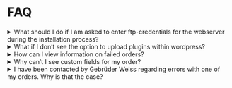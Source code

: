 # FAQ

<details>
<summary>
What should I do if I am asked to enter ftp-credentials for the webserver during the installation process?
</summary>

**FTP-credentials** are another security layer to prevent unauthorized users from installing plugins. Please **contact your IT Department** or the hosting partner of your website to solve this issue.
</details>

<details>
<summary>
What if I don’t see the option to upload plugins within wordpress?
</summary>

It is possible, that a **user does not have permission** to install or activate plugins or that **installation of plugins is restricted** and can only be done using composer. Please **contact your IT Department** if this is the case.
</details>

<details>
<summary>
How can I view information on failed orders?
</summary>

If an error occurs during processing of an order, an e-mail is sent to the administrator of the wordpress-site, which contains information on the source of the error and how it might be fixed.
</details>

<details>
<summary>
Why can’t I see custom fields for my order?
</summary>

The option to display custom fields within the wordpress-backend must be toggled on. This can be done by opening an order, clicking on the **Screen Options** Button, and toggling the option **Custom Fields.** If you are using the ACF (Advanced custom fields plugin) you might need to add the following code snippet to your `functions.php` file.

```php
add_filter('acf/settings/remove_wp_meta_box', '__return_false');
```
</details>

<details>
<summary>
I have been contacted by Gebrüder Weiss regarding errors with one of my orders. Why is that the case?
</summary>

During processing of the order, the order is **validated** by different departments of Gebrüder Weiss. During these validations it is possible that missing or conflicting information or other errors with the order arise that were not found during the initial validation. If that is the case Gebrüder Weiss might reach out to you, to resolve these problems.
</details>

